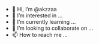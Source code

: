 - 👋 Hi, I’m @akzzaa
- 👀 I’m interested in ...
- 🌱 I’m currently learning ...
- 💞️ I’m looking to collaborate on ...
- 📫 How to reach me ...

<!---
akzzaa/akzzaa is a ✨ special ✨ repository because its `README.md` (this file) appears on your GitHub profile.
You can click the Preview link to take a look at your changes.
--->
